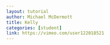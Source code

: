 ```yaml
---
layout: tutorial
author: Michael McDermott
title: Kelly
categories: [student]
link: https://vimeo.com/user122018521
---
```

